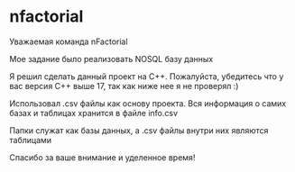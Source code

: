 # nfactorial
Уважаемая команда nFactorial

Мое задание было реализовать NOSQL базу данных

Я решил сделать данный проект на C++. Пожалуйста, убедитесь что у вас версия C++ выше 17, так как ниже нее я не проверял :)

Использовал .csv файлы как основу проекта. Вся информация о самих базах и таблицах хранится в файле info.csv

Папки служат как базы данных, а .csv файлы внутри них являются таблицами

Спасибо за ваше внимание и уделенное время!